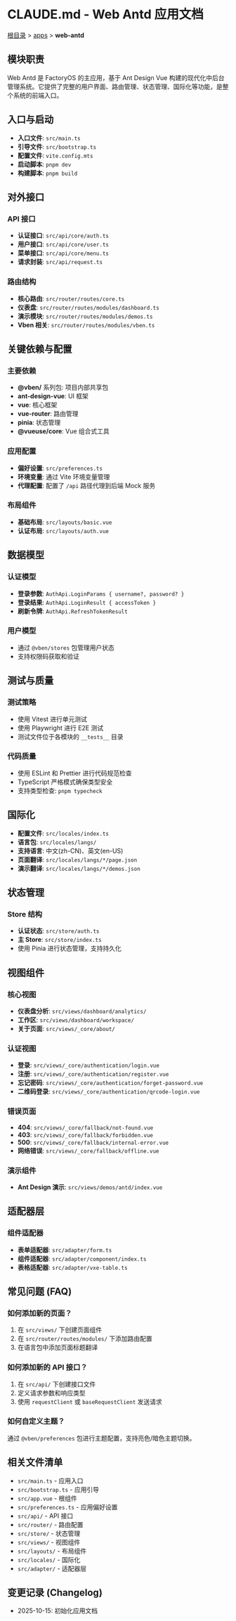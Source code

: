# CLAUDE.md - Web Antd 应用文档

[根目录](../../../CLAUDE.md) > [apps](../../) > **web-antd**

## 模块职责

Web Antd 是 FactoryOS 的主应用，基于 Ant Design Vue 构建的现代化中后台管理系统。它提供了完整的用户界面、路由管理、状态管理、国际化等功能，是整个系统的前端入口。

## 入口与启动

- **入口文件**: `src/main.ts`
- **引导文件**: `src/bootstrap.ts`
- **配置文件**: `vite.config.mts`
- **启动脚本**: `pnpm dev`
- **构建脚本**: `pnpm build`

## 对外接口

### API 接口
- **认证接口**: `src/api/core/auth.ts`
- **用户接口**: `src/api/core/user.ts`
- **菜单接口**: `src/api/core/menu.ts`
- **请求封装**: `src/api/request.ts`

### 路由结构
- **核心路由**: `src/router/routes/core.ts`
- **仪表盘**: `src/router/routes/modules/dashboard.ts`
- **演示模块**: `src/router/routes/modules/demos.ts`
- **Vben 相关**: `src/router/routes/modules/vben.ts`

## 关键依赖与配置

### 主要依赖
- **@vben/** 系列包: 项目内部共享包
- **ant-design-vue**: UI 框架
- **vue**: 核心框架
- **vue-router**: 路由管理
- **pinia**: 状态管理
- **@vueuse/core**: Vue 组合式工具

### 应用配置
- **偏好设置**: `src/preferences.ts`
- **环境变量**: 通过 Vite 环境变量管理
- **代理配置**: 配置了 `/api` 路径代理到后端 Mock 服务

### 布局组件
- **基础布局**: `src/layouts/basic.vue`
- **认证布局**: `src/layouts/auth.vue`

## 数据模型

### 认证模型
- **登录参数**: `AuthApi.LoginParams { username?, password? }`
- **登录结果**: `AuthApi.LoginResult { accessToken }`
- **刷新令牌**: `AuthApi.RefreshTokenResult`

### 用户模型
- 通过 `@vben/stores` 包管理用户状态
- 支持权限码获取和验证

## 测试与质量

### 测试策略
- 使用 Vitest 进行单元测试
- 使用 Playwright 进行 E2E 测试
- 测试文件位于各模块的 `__tests__` 目录

### 代码质量
- 使用 ESLint 和 Prettier 进行代码规范检查
- TypeScript 严格模式确保类型安全
- 支持类型检查: `pnpm typecheck`

## 国际化

- **配置文件**: `src/locales/index.ts`
- **语言包**: `src/locales/langs/`
- **支持语言**: 中文(zh-CN)、英文(en-US)
- **页面翻译**: `src/locales/langs/*/page.json`
- **演示翻译**: `src/locales/langs/*/demos.json`

## 状态管理

### Store 结构
- **认证状态**: `src/store/auth.ts`
- **主 Store**: `src/store/index.ts`
- 使用 Pinia 进行状态管理，支持持久化

## 视图组件

### 核心视图
- **仪表盘分析**: `src/views/dashboard/analytics/`
- **工作区**: `src/views/dashboard/workspace/`
- **关于页面**: `src/views/_core/about/`

### 认证视图
- **登录**: `src/views/_core/authentication/login.vue`
- **注册**: `src/views/_core/authentication/register.vue`
- **忘记密码**: `src/views/_core/authentication/forget-password.vue`
- **二维码登录**: `src/views/_core/authentication/qrcode-login.vue`

### 错误页面
- **404**: `src/views/_core/fallback/not-found.vue`
- **403**: `src/views/_core/fallback/forbidden.vue`
- **500**: `src/views/_core/fallback/internal-error.vue`
- **网络错误**: `src/views/_core/fallback/offline.vue`

### 演示组件
- **Ant Design 演示**: `src/views/demos/antd/index.vue`

## 适配器层

### 组件适配器
- **表单适配器**: `src/adapter/form.ts`
- **组件适配器**: `src/adapter/component/index.ts`
- **表格适配器**: `src/adapter/vxe-table.ts`

## 常见问题 (FAQ)

### 如何添加新的页面？
1. 在 `src/views/` 下创建页面组件
2. 在 `src/router/routes/modules/` 下添加路由配置
3. 在语言包中添加页面标题翻译

### 如何添加新的 API 接口？
1. 在 `src/api/` 下创建接口文件
2. 定义请求参数和响应类型
3. 使用 `requestClient` 或 `baseRequestClient` 发送请求

### 如何自定义主题？
通过 `@vben/preferences` 包进行主题配置，支持亮色/暗色主题切换。

## 相关文件清单

- `src/main.ts` - 应用入口
- `src/bootstrap.ts` - 应用引导
- `src/app.vue` - 根组件
- `src/preferences.ts` - 应用偏好设置
- `src/api/` - API 接口
- `src/router/` - 路由配置
- `src/store/` - 状态管理
- `src/views/` - 视图组件
- `src/layouts/` - 布局组件
- `src/locales/` - 国际化
- `src/adapter/` - 适配器层

## 变更记录 (Changelog)

- 2025-10-15: 初始化应用文档
